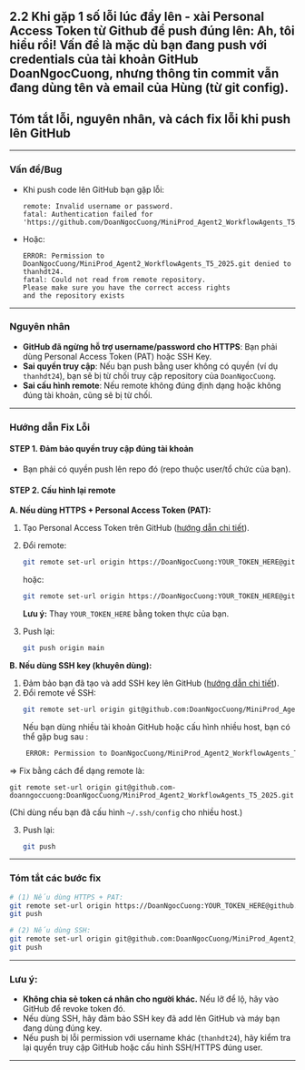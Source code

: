 ## 2.2 Khi gặp 1 số lỗi lúc đẩy lên - xài Personal Access Token từ Github để push đúng lên: Ah, tôi hiểu rồi! Vấn đề là mặc dù bạn đang push với credentials của tài khoản GitHub DoanNgocCuong, nhưng thông tin commit vẫn đang dùng tên và email của Hùng (từ git config).


## **Tóm tắt lỗi, nguyên nhân, và cách fix lỗi khi push lên GitHub**

---

### **Vấn đề/Bug**

- Khi push code lên GitHub bạn gặp lỗi:
    ```
    remote: Invalid username or password.
    fatal: Authentication failed for 'https://github.com/DoanNgocCuong/MiniProd_Agent2_WorkflowAgents_T5_2025/'
    ```
- Hoặc:
    ```
    ERROR: Permission to DoanNgocCuong/MiniProd_Agent2_WorkflowAgents_T5_2025.git denied to thanhdt24.
    fatal: Could not read from remote repository.
    Please make sure you have the correct access rights
    and the repository exists
    ```

---

### **Nguyên nhân**

- **GitHub đã ngừng hỗ trợ username/password cho HTTPS**: Bạn phải dùng Personal Access Token (PAT) hoặc SSH Key.
- **Sai quyền truy cập**: Nếu bạn push bằng user không có quyền (ví dụ `thanhdt24`), bạn sẽ bị từ chối truy cập repository của `DoanNgocCuong`.
- **Sai cấu hình remote**: Nếu remote không đúng định dạng hoặc không đúng tài khoản, cũng sẽ bị từ chối.

---

### **Hướng dẫn Fix Lỗi**

#### **STEP 1. Đảm bảo quyền truy cập đúng tài khoản**

- Bạn phải có quyền push lên repo đó (repo thuộc user/tổ chức của bạn).

#### **STEP 2. Cấu hình lại remote**

**A. Nếu dùng HTTPS + Personal Access Token (PAT):**

1. Tạo Personal Access Token trên GitHub ([hướng dẫn chi tiết](https://github.com/settings/tokens)).
2. Đổi remote:
    ```bash
    git remote set-url origin https://DoanNgocCuong:YOUR_TOKEN_HERE@github.com/DoanNgocCuong/MiniProd_Web8_AutoPromptingTuning_T2_2025.git
    ```
    hoặc:
    ```bash
    git remote set-url origin https://DoanNgocCuong:YOUR_TOKEN_HERE@github.com/DoanNgocCuong/MiniProd_Agent2_WorkflowAgents_T5_2025.git
    ```
    **Lưu ý:** Thay `YOUR_TOKEN_HERE` bằng token thực của bạn.

3. Push lại:
    ```bash
    git push origin main
    ```

**B. Nếu dùng SSH key (khuyên dùng):**

1. Đảm bảo bạn đã tạo và add SSH key lên GitHub ([hướng dẫn chi tiết](https://docs.github.com/en/authentication/connecting-to-github-with-ssh/adding-a-new-ssh-key-to-your-github-account)).
2. Đổi remote về SSH:
    ```bash
    git remote set-url origin git@github.com:DoanNgocCuong/MiniProd_Agent2_WorkflowAgents_T5_2025.git
    ```
    Nếu bạn dùng nhiều tài khoản GitHub hoặc cấu hình nhiều host, bạn có thể gặp bug sau : 
```bash
    ERROR: Permission to DoanNgocCuong/MiniProd_Agent2_WorkflowAgents_T5_2025.git denied to thanhdt24.fatal: Could not read from remote repository.Please make sure you have the correct access rightsand the repository exists
```
=> Fix bằng cách để dạng remote là:

```
git remote set-url origin git@github.com-doanngoccuong:DoanNgocCuong/MiniProd_Agent2_WorkflowAgents_T5_2025.git
```

(Chỉ dùng nếu bạn đã cấu hình `~/.ssh/config` cho nhiều host.)

3. Push lại:
    ```bash
    git push
    ```

---

### **Tóm tắt các bước fix**

```bash
# (1) Nếu dùng HTTPS + PAT:
git remote set-url origin https://DoanNgocCuong:YOUR_TOKEN_HERE@github.com/DoanNgocCuong/MiniProd_Agent2_WorkflowAgents_T5_2025.git
git push

# (2) Nếu dùng SSH:
git remote set-url origin git@github.com:DoanNgocCuong/MiniProd_Agent2_WorkflowAgents_T5_2025.git
git push
```

---

### **Lưu ý:**
- **Không chia sẻ token cá nhân cho người khác.** Nếu lỡ để lộ, hãy vào GitHub để revoke token đó.
- Nếu dùng SSH, hãy đảm bảo SSH key đã add lên GitHub và máy bạn đang dùng đúng key.
- Nếu push bị lỗi permission với username khác (`thanhdt24`), hãy kiểm tra lại quyền truy cập GitHub hoặc cấu hình SSH/HTTPS đúng user.

---
